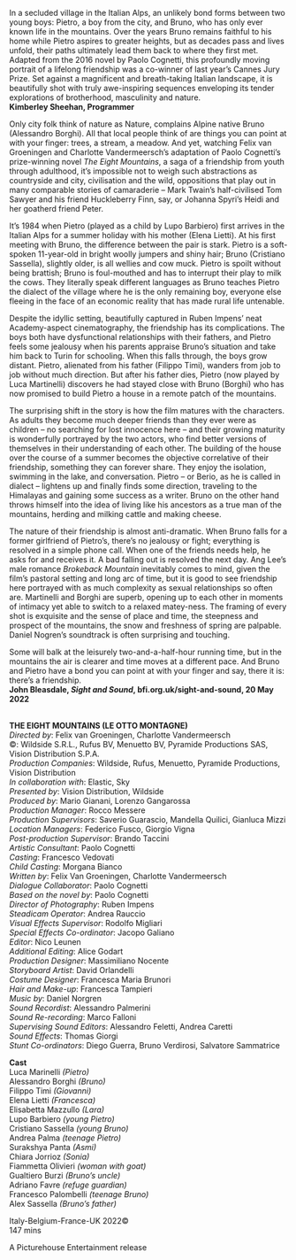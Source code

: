 

In a secluded village in the Italian Alps, an unlikely bond forms between two young boys: Pietro, a boy from the city, and Bruno, who has only ever known life in the mountains. Over the years Bruno remains faithful to his home while Pietro aspires to greater heights, but as decades pass and lives unfold, their paths ultimately lead them back to where they first met. Adapted from the 2016 novel by Paolo Cognetti, this profoundly moving portrait of a lifelong friendship was a co-winner of last year’s Cannes Jury Prize. Set against a magnificent and breath-taking Italian landscape, it is beautifully shot with truly awe-inspiring sequences enveloping its tender explorations of brotherhood, masculinity and nature.  
**Kimberley Sheehan, Programmer**

Only city folk think of nature as Nature, complains Alpine native Bruno (Alessandro Borghi). All that local people think of are things you can point at with your finger: trees, a stream, a meadow. And yet, watching Felix van Groeningen and Charlotte Vandermeersch’s adaptation of Paolo Cognetti’s prize-winning novel _The Eight Mountains_, a saga of a friendship from youth through adulthood, it’s impossible not to weigh such abstractions as countryside and city, civilisation and the wild, oppositions that play out in many comparable stories of camaraderie – Mark Twain’s half-civilised Tom Sawyer and his friend Huckleberry Finn, say, or Johanna Spyri’s Heidi and her goatherd friend Peter.

It’s 1984 when Pietro (played as a child by Lupo Barbiero) first arrives in the Italian Alps for a summer holiday with his mother (Elena Lietti). At his first meeting with Bruno, the difference between the pair is stark. Pietro is a soft-spoken 11-year-old in bright woolly jumpers and shiny hair; Bruno (Cristiano Sassella), slightly older, is all wellies and cow muck. Pietro is spoilt without being brattish; Bruno is foul-mouthed and has to interrupt their play to milk the cows. They literally speak different languages as Bruno teaches Pietro the dialect of the village where he is the only remaining boy, everyone else fleeing in the face of an economic reality that has made rural life untenable.

Despite the idyllic setting, beautifully captured in Ruben Impens’ neat Academy-aspect cinematography, the friendship has its complications.  The boys both have dysfunctional relationships with their fathers, and Pietro feels some jealousy when his parents appraise Bruno’s situation and take him back to Turin for schooling. When this falls through, the boys grow distant. Pietro, alienated from his father (Filippo Timi), wanders from job to job without much direction. But after his father dies, Pietro (now played by Luca Martinelli) discovers he had stayed close with Bruno (Borghi) who has now promised to build Pietro a house in a remote patch of the mountains.

The surprising shift in the story is how the film matures with the characters.  
As adults they become much deeper friends than they ever were as children – no searching for lost innocence here – and their growing maturity is wonderfully portrayed by the two actors, who find better versions of themselves in their understanding of each other. The building of the house over the course of a summer becomes the objective correlative of their friendship, something they can forever share. They enjoy the isolation, swimming in the lake, and conversation. Pietro – or Berio, as he is called in dialect – lightens up and finally finds some direction, traveling to the Himalayas and gaining some success as a writer. Bruno on the other hand throws himself into the idea of living like his ancestors as a true man of the mountains, herding and milking cattle and making cheese.

The nature of their friendship is almost anti-dramatic. When Bruno falls for a former girlfriend of Pietro’s, there’s no jealousy or fight; everything is resolved in a simple phone call. When one of the friends needs help, he asks for and receives it. A bad falling out is resolved the next day. Ang Lee’s male romance _Brokeback Mountain_ inevitably comes to mind, given the film’s pastoral setting and long arc of time, but it is good to see friendship here portrayed with as much complexity as sexual relationships so often are. Martinelli and Borghi are superb, opening up to each other in moments of intimacy yet able to switch to a relaxed matey-ness. The framing of every shot is exquisite and the sense of place and time, the steepness and prospect of the mountains, the snow and freshness of spring are palpable. Daniel Nogren’s soundtrack is often surprising and touching.

Some will balk at the leisurely two-and-a-half-hour running time, but in the mountains the air is clearer and time moves at a different pace. And Bruno and Pietro have a bond you can point at with your finger and say, there it is: there’s a friendship.  
**John Bleasdale, _Sight and Sound_, bfi.org.uk/sight-and-sound, 20 May 2022**
<br><br>

**THE EIGHT MOUNTAINS (LE OTTO MONTAGNE)**  
_Directed by_: Felix van Groeningen,  Charlotte Vandermeersch  
©: Wildside S.R.L., Rufus BV, Menuetto BV, Pyramide Productions SAS, Vision Distribution S.P.A.  
_Production Companies_: Wildside, Rufus, Menuetto, Pyramide Productions, Vision Distribution  
_In collaboration with_: Elastic, Sky  
_Presented by_: Vision Distribution, Wildside  
_Produced by_: Mario Gianani, Lorenzo Gangarossa  
_Production Manager_: Rocco Messere  
_Production Supervisors_: Saverio Guarascio, Mandella Quilici, Gianluca Mizzi  
_Location Managers_: Federico Fusco, Giorgio Vigna  
_Post-production Supervisor_: Brando Taccini  
_Artistic Consultant_: Paolo Cognetti  
_Casting_: Francesco Vedovati  
_Child Casting_: Morgana Bianco  
_Written by_: Felix Van Groeningen,  Charlotte Vandermeersch  
_Dialogue Collaborator_: Paolo Cognetti  
_Based on the novel by_: Paolo Cognetti  
_Director of Photography_: Ruben Impens  
_Steadicam Operator_: Andrea Rauccio  
_Visual Effects Supervisor_: Rodolfo Migliari  
_Special Effects Co-ordinator_: Jacopo Galiano  
_Editor_: Nico Leunen  
_Additional Editing_: Alice Godart  
_Production Designer_: Massimiliano Nocente  
_Storyboard Artist_: David Orlandelli  
_Costume Designer_: Francesca Maria Brunori  
_Hair and Make-up_: Francesca Tampieri  
_Music by_: Daniel Norgren  
_Sound Recordist_: Alessandro Palmerini  
_Sound Re-recording_: Marco Falloni  
_Supervising Sound Editors_: Alessandro Feletti, Andrea Caretti  
_Sound Effects_: Thomas Giorgi  
_Stunt Co-ordinators_: Diego Guerra, Bruno Verdirosi, Salvatore Sammatrice

**Cast**  
Luca Marinelli _(Pietro)_  
Alessandro Borghi _(Bruno)_  
Filippo Timi _(Giovanni)_  
Elena Lietti _(Francesca)_  
Elisabetta Mazzullo _(Lara)_  
Lupo Barbiero _(young Pietro)_  
Cristiano Sassella _(young Bruno)_  
Andrea Palma _(teenage Pietro)_  
Surakshya Panta _(Asmi)_  
Chiara Jorrioz _(Sonia)_  
Fiammetta Olivieri _(woman with goat)_  
Gualtiero Burzi _(Bruno’s uncle)_  
Adriano Favre _(refuge guardian)_  
Francesco Palombelli _(teenage Bruno)_  
Alex Sassella _(Bruno’s father)_

Italy-Belgium-France-UK 2022©  
147 mins

A Picturehouse Entertainment release
<br><br>
<!--stackedit_data:
eyJoaXN0b3J5IjpbLTIwMzQ5NDc1MzFdfQ==
-->